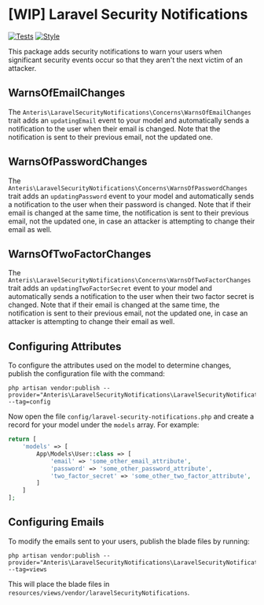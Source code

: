 # [WIP] Laravel Security Notifications

[![Tests](https://github.com/Anteris-Dev/laravel-security-notifications/actions/workflows/tests.yaml/badge.svg)](https://github.com/Anteris-Dev/laravel-security-notifications/actions/workflows/tests.yaml)
[![Style](https://github.com/Anteris-Dev/laravel-security-notifications/actions/workflows/style.yaml/badge.svg)](https://github.com/Anteris-Dev/laravel-security-notifications/actions/workflows/style.yaml)

This package adds security notifications to warn your users when significant security events occur so that they aren't the next victim of an attacker.

## WarnsOfEmailChanges
The `Anteris\LaravelSecurityNotifications\Concerns\WarnsOfEmailChanges` trait adds an `updatingEmail` event to your model and automatically sends a notification to the user when their email is changed. Note that the notification is sent to their previous email, not the updated one.

## WarnsOfPasswordChanges
The `Anteris\LaravelSecurityNotifications\Concerns\WarnsOfPasswordChanges` trait adds an `updatingPassword` event to your model and automatically sends a notification to the user when their password is changed. Note that if their email is changed at the same time, the notification is sent to their previous email, not the updated one, in case an attacker is attempting to change their email as well.

## WarnsOfTwoFactorChanges
The `Anteris\LaravelSecurityNotifications\Concerns\WarnsOfTwoFactorChanges` trait adds an `updatingTwoFactorSecret` event to your model and automatically sends a notification to the user when their two factor secret is changed. Note that if their email is changed at the same time, the notification is sent to their previous email, not the updated one, in case an attacker is attempting to change their email as well.

## Configuring Attributes
To configure the attributes used on the model to determine changes, publish the configuration file with the command:

```shell
php artisan vendor:publish --provider="Anteris\LaravelSecurityNotifications\LaravelSecurityNotificationsServiceProvider" --tag=config
```

Now open the file `config/laravel-security-notifications.php` and create a record for your model under the `models` array. For example:

```php
return [
    'models' => [
        App\Models\User::class => [
            'email' => 'some_other_email_attribute',
            'password' => 'some_other_password_attribute',
            'two_factor_secret' => 'some_other_two_factor_attribute',
        ]  
    ]
];
```

## Configuring Emails
To modify the emails sent to your users, publish the blade files by running:

```shell
php artisan vendor:publish --provider="Anteris\LaravelSecurityNotifications\LaravelSecurityNotificationsServiceProvider" --tag=views
```

This will place the blade files in `resources/views/vendor/laravelSecurityNotifications`.